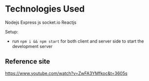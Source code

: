 # Technologies Used
Nodejs
Express js
socket.io
Reactjs

Setup:
- run ```npm i && npm start``` for both client and server side to start the development server

## Reference site
https://www.youtube.com/watch?v=ZwFA3YMfkoc&t=3605s
